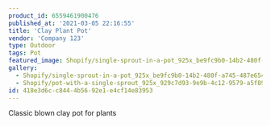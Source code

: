 ```yaml
---
product_id: 6559461900476
published_at: '2021-03-05 22:16:55'
title: 'Clay Plant Pot'
vendor: 'Company 123'
type: Outdoor
tags: Pot
featured_image: Shopify/single-sprout-in-a-pot_925x_be9fc9b0-14b2-480f-a745-487e654a0f47.jpg
gallery:
  - Shopify/single-sprout-in-a-pot_925x_be9fc9b0-14b2-480f-a745-487e654a0f47.jpg
  - Shopify/pot-with-a-single-sprout_925x_929c7d93-9e9b-4c12-9579-a5f89ecac5a4.jpg
id: 418e3d6c-c844-4b56-92e1-e4cf14e83953
---
```

<p>Classic blown clay pot for plants</p>